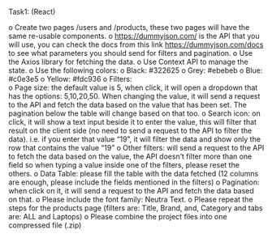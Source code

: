 Task1: (React)

o Create two pages /users and /products, these two pages will have the same re-usable
components.
o https://dummyjson.com/ is the API that you will use, you can check the docs from this link
https://dummyjson.com/docs to see what parameters you should send for filters and
pagination.
o Use the Axios library for fetching the data.
o Use Context API to manage the state.
o Use the following colors:
o Black: #322625
o Grey: #ebebeb
o Blue: #c0e3e5
o Yellow: #fdc936
o Filters:  
o Page size: the default value is 5, when click, it will open a dropdown that has the
options: 5,10,20,50. When changing the value, it will send a request to the API and
fetch the data based on the value that has been set. The pagination below the table
will change based on that too.
o Search icon: on click, it will show a text input beside it to enter the value, this will
filter that result on the client side (no need to send a request to the API to filter the
data). i.e. if you enter that value “19”, it will filter the data and show only the row
that contains the value “19”
o Other filters: will send a request to the API to fetch the data based on the value, the
API doesn’t filter more than one field so when typing a value inside one of the filters,
please reset the others.
o Data Table: please fill the table with the data fetched (12 columns are enough,
please include the fields mentioned in the filters)
o Pagination: when click on it, it will send a request to the API and fetch the data based on
that.
o Please include the font family: Neutra Text.
o Please repeat the steps for the products page (filters are: Title, Brand, and, Category and
tabs are: ALL and Laptops)
o Please combine the project files into one compressed file (.zip)
